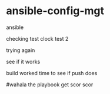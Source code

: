 # ansible-config-mgt
ansible

checking test
clock test 2 

trying again

see if it works

build worked time to see if push does

#wahala the playbook get scor scor
